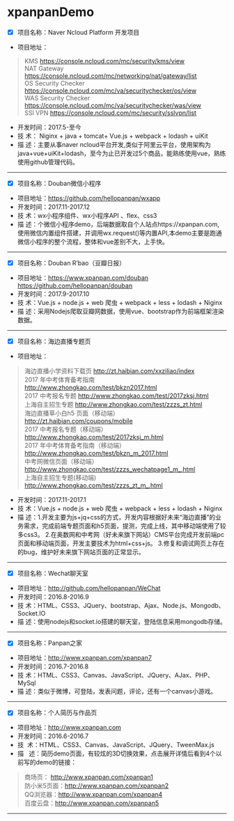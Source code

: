 # xpanpanDemo
- [x] 项目名称：Naver Ncloud Platform 开发项目
- 项目地址：
> KMS https://console.ncloud.com/mc/security/kms/view  
> NAT Gateway https://console.ncloud.com/mc/networking/nat/gateway/list  
> OS Security Checker https://console.ncloud.com/mc/va/securitychecker/os/view  
> WAS Security Checker https://console.ncloud.com/mc/va/securitychecker/was/view  
>SSl VPN https://console.ncloud.com/mc/security/sslvpn/list
- 开发时间：2017.5-至今
- 技    术： Niginx + java + tomcat+ Vue.js + webpack + lodash + uiKit
- 描    述：主要从事naver ncloud平台开发,类似于阿里云平台，使用架构为java+vue+uiKit+lodash，至今为止已开发过5个商品，能熟练使用vue，熟练使用github管理代码。 
---
- [x] 项目名称：Douban微信小程序
- 项目地址：https://github.com/hellopanpan/wxapp
- 开发时间：2017.11-2017.12
- 技    术：wx小程序组件、wx小程序API 、flex、css3
- 描    述：个微信小程序demo，后端数据取自个人站点https://xpanpan.com,
使用微信内置组件搭建，并调用wx.request()等内置API,本demo主要是跑通微信小程序的整个流程，整体和vue差别不大，上手快。

---
- [x] 项目名称：Douban R’bao（豆瓣日报）
- 项目地址：https://www.xpanpan.com/douban  
  https://github.com/hellopanpan/douban
- 开发时间：2017.9-2017.10
- 技    术：Vue.js + node.js + web 爬虫 + webpack + less + lodash + Niginx
- 描    述：采用Nodejs爬取豆瓣网数据，使用vue、bootstrap作为前端框架渲染数据。

---
- [x] 项目名称：海边直播专题页
- 项目地址：

> 海边直播小学资料下载页 http://zt.haibian.com/xxziliao/index  
> 2017 年中考体育备考指南 http://www.zhongkao.com/test/bkzn2017.html  
> 2017 中考报名专题 http://www.zhongkao.com/test/2017zksj.html  
> 上海自主招生专题 http://www.zhongkao.com/test/zzzs_zt.html  
> 海边直播草小白h5 页面（移动端） http://zt.haibian.com/coupons/mobile  
> 2017 中考报名专题（移动端） http://www.zhongkao.com/test/2017zksj_m.html  
> 2017 年中考体育备考指南（移动端）   http://www.zhongkao.com/test/bkzn_m_2017.html  
> 中考网微信页面（移动端）   http://www.zhongkao.com/test/zzzs_wechatpage1_m_.html  
> 上海自主招生专题(移动端) http://www.zhongkao.com/test/zzzs_zt_m_.html  
- 开发时间：2017.11-2017.1
- 技    术：Vue.js + node.js + web 爬虫 + webpack + less + lodash + Niginx
- 描    述：1.开发主要为js+jq+css的方式，开发内容根据好未来“海边直播”的业务需求，完成前端专题页面和h5页面，提测，完成上线，其中移动端使用了较多css3。 2.在奥数网和中考网（好未来旗下网站）CMS平台完成开发前端pc页面和移动端页面，开发主要技术为html+css+js。 3.修复和调试网页上存在的bug，维护好未来旗下网站页面的正常显示。

---

- [x] 项目名称：Wechat聊天室
- 项目地址：http://github.com/hellopanpan/WeChat
- 开发时间：2016.8-2016.9
- 技    术：HTML、CSS3、JQuery、bootstrap、Ajax、Node.js、Mongodb、Socket.IO
- 描    述：使用nodejs和socket.io搭建的聊天室，登陆信息采用mongodb存储。
---


- [x] 项目名称：Panpan之家
- 项目地址：http://www.xpanpan.com/xpanpan7
- 开发时间：2016.7-2016.8
- 技    术：HTML、CSS3、Canvas、JavaScript、JQuery、AJax、PHP、MySql
- 描    述：类似于微博，可登陆，发表问题，评论，还有一个canvas小游戏。
---

- [x] 项目名称：个人简历与作品页
- 项目地址：http://www.xpanpan.com
- 开发时间：2016.6-2016.7
- 技   术：HTML、CSS3、Canvas、JavaScript、JQuery、TweenMax.js
- 描    述：简历demo页面，有较炫的3D切换效果，点击展开详情后看到4个以前写的demo的链接：  
> 商场页： http://www.xpanpan.com/xpanpan1  
> 防小米5页面：http://www.xpanpan.com/xpanpan2  
> QQ浏览器：http://www.xpanpan.com/xpanpan4  
> 百度云盘：http://www.xpanpan.com/xpanpan5   
---
